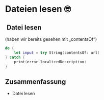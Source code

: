 # Dateien lesen 🤓

##  Datei lesen

(haben wir bereits gesehen mit „contentsOf“)

```swift
do {
	let input = try String(contentsOf: url)
} catch {
	print(error.localizedDescription)
}
```

## Zusammenfassung
- Datei lesen